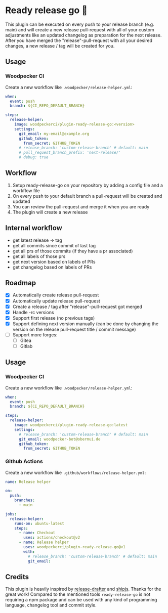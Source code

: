 # Ready release go :rocket:

This plugin can be executed on every push to your release branch (e.g. main) and will create a new release pull-request with all of your custom adjustments like an updated changelog as preparation for the next release. After you have merged the "release"-pull-request with all your desired changes, a new release / tag will be created for you.

## Usage

### Woodpecker CI

Create a new workflow like `.woodpecker/release-helper.yml`:

```yaml
when:
  event: push
  branch: ${CI_REPO_DEFAULT_BRANCH}

steps:
  release-helper:
    image: woodpeckerci/plugin-ready-release-go:<version>
    settings:
      git_email: my-email@example.org
      github_token:
        from_secret: GITHUB_TOKEN
      # release_branch: 'custom-release-branch' # default: main
      # pull_request_branch_prefix: 'next-release/'
      # debug: true
```

## Workflow

1. Setup ready-release-go on your repository by adding a config file and a workflow file
1. On every push to your default branch a pull-request will be created and updated
1. You can review the pull-request and merge it when you are ready
1. The plugin will create a new release

## Internal workflow

- get latest release => tag
- get all commits since commit of last tag
- get all prs of those commits (if they have a pr associated)
- get all labels of those prs
- get next version based on labels of PRs
- get changelog based on labels of PRs

## Roadmap

- [x] Automatically create release pull-request
- [x] Automatically update release pull-request
- [x] Create a release / tag after "release"-pull-request got merged
- [x] Handle -rc versions
- [x] Support first release (no previous tags)
- [x] Support defining next version manually (can be done by changing the version on the release pull-request title / commit message)
- [ ] Support more forges:
  - [ ] Gitea
  - [ ] Gitlab

## Usage

### Woodpecker CI

Create a new workflow like `.woodpecker/release-helper.yml`:


```yaml
when:
  event: push
  branch: ${CI_REPO_DEFAULT_BRANCH}

steps:
  release-helper:
    image: woodpeckerci/plugin-ready-release-go:latest
    settings:
      # release_branch: 'custom-release-branch' # default: main
      git_email: woodpecker-bot@obermui.de
      github_token:
        from_secret: GITHUB_TOKEN
```

### Github Actions

Create a new workflow like `.github/workflows/release-helper.yml`:

```yaml
name: Release helper

on:
  push:
    branches:
      - main

jobs:
  release-helper:
    runs-on: ubuntu-latest
    steps:
      - name: Checkout
        uses: actions/checkout@v2
      - name: Release helper
        uses: woodpeckerci/plugin-ready-release-go@v1
        with:
          # release_branch: 'custom-release-branch' # default: main
          git_email:
```

## Credits

This plugin is heavily inspired by [release-drafter](https://github.com/release-drafter/release-drafter) and [shipjs](https://github.com/algolia/shipjs). Thanks for the great work! Compared to the mentioned tools `ready-release-go` is not requiring a npm package and can be used with any kind of programming language, changelog tool and commit style.
